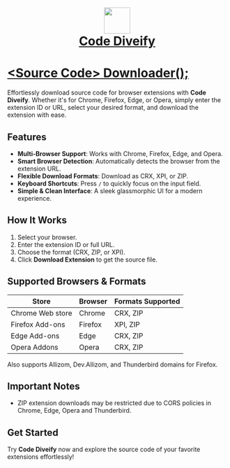 <h1 align="center">

<a href="https://prem-k-r.github.io/CodeDiveify/"><img src="https://github.com/user-attachments/assets/b62e9244-673f-4d55-87b9-a0bf3aa100dd" width="60"></a>
<br>
[Code Diveify](https://prem-k-r.github.io/CodeDiveify/)

</h1>

# [&lt;Source Code&gt; Downloader();](https://prem-k-r.github.io/CodeDiveify/)

Effortlessly download source code for browser extensions with **Code Diveify**. Whether it's for Chrome, Firefox, Edge, or Opera, simply enter the extension ID or URL, select your desired format, and download the extension with ease.

## Features

- **Multi-Browser Support**: Works with Chrome, Firefox, Edge, and Opera.
- **Smart Browser Detection**: Automatically detects the browser from the extension URL.
- **Flexible Download Formats**: Download as CRX, XPI, or ZIP.
- **Keyboard Shortcuts**: Press `/` to quickly focus on the input field.
- **Simple & Clean Interface**: A sleek glassmorphic UI for a modern experience.

## How It Works

1. Select your browser.
2. Enter the extension ID or full URL.
3. Choose the format (CRX, ZIP, or XPI).
4. Click **Download Extension** to get the source file.

## Supported Browsers & Formats

| Store            | Browser | Formats Supported |
| ---------------- | ------- | ----------------- |
| Chrome Web store | Chrome  | CRX, ZIP          |
| Firefox Add-ons  | Firefox | XPI, ZIP          |
| Edge Add-ons     | Edge    | CRX, ZIP          |
| Opera Addons     | Opera   | CRX, ZIP          |

Also supports Allizom, Dev.Allizom, and Thunderbird domains for Firefox.

## Important Notes

- ZIP extension downloads may be restricted due to CORS policies in Chrome, Edge, Opera and Thunderbird.

## Get Started

Try **Code Diveify** now and explore the source code of your favorite extensions effortlessly!
